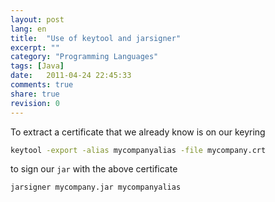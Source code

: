 ```yaml
---
layout: post
lang: en
title:  "Use of keytool and jarsigner"
excerpt: ""
category: "Programming Languages"
tags: [Java]
date:   2011-04-24 22:45:33
comments: true
share: true
revision: 0
---
```


To extract a certificate that we already know is on our keyring

```bash
keytool -export -alias mycompanyalias -file mycompany.crt
```

to sign our `jar` with the above certificate

```bash
jarsigner mycompany.jar mycompanyalias
```